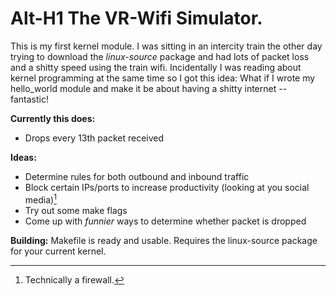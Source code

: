 # Alt-H1 The VR-Wifi Simulator.
This is my first kernel module.
I was sitting in an intercity train the other day trying to download the _linux-source_ package and had lots of packet loss and a shitty speed using the train wifi. Incidentally I was reading about kernel programming at the same time so I got this idea: What if I wrote my hello_world module and make it be about having a shitty internet -- fantastic!

**Currently this does:**
 - Drops every 13th packet received

**Ideas:**
 - Determine rules for both outbound and inbound traffic
 - Block certain IPs/ports to increase productivity (looking at you social media)[^1]
 - Try out some make flags
 - Come up with _funnier_ ways to determine whether packet is dropped

**Building:**
Makefile is ready and usable. Requires the linux-source package for your current kernel.

[^1]: Technically a firewall.

